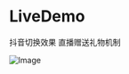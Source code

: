 # LiveDemo
抖音切换效果
直播赠送礼物机制

![Image](https://github.com/U7426/LiveDemo/blob/master/Images/demo.gif)
